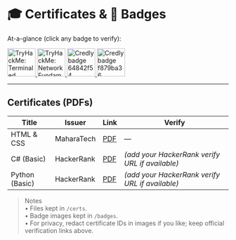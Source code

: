 # 🎓 Certificates & 🏅 Badges

At-a-glance (click any badge to verify):

<p>
  <a href="https://tryhackme.com/plightwellplace/badges/terminaled">
    <img src="badges/tryhackme-terminaled.png" alt="TryHackMe: Terminaled" height="64">
  </a>
  <a href="https://tryhackme.com/plightwellplace/badges/network-fundamentals">
    <img src="badges/tryhackme-network-fundamentals.png" alt="TryHackMe: Network Fundamentals" height="64">
  </a>
  <a href="https://www.credly.com/badges/64842f54-1c93-46b4-9bad-911ed7f252dd">
    <img src="badges/credly-64842f54.png" alt="Credly badge 64842f54" height="64">
  </a>
  <a href="https://www.credly.com/badges/f879ba36-f9c3-48c4-bc68-63d42a26f83b">
    <img src="badges/credly-f879ba36.png" alt="Credly badge f879ba36" height="64">
  </a>
</p>

---

## Certificates (PDFs)

| Title | Issuer | Link | Verify |
|---|---|---|---|
| HTML & CSS | MaharaTech | [PDF](<certs/Ahmed Khalil - Html&CSS - MaharaTech Cert.pdf>) | — |
| C# (Basic) | HackerRank | [PDF](<certs/C_sharp (Basic) Certificate - HackerRank.pdf>) | *(add your HackerRank verify URL if available)* |
| Python (Basic) | HackerRank | [PDF](<certs/Python (Basic) Certificate - HackerRank.pdf>) | *(add your HackerRank verify URL if available)* |

> Notes  
> • Files kept in `/certs`.  
> • Badge images kept in `/badges`.  
> • For privacy, redact certificate IDs in images if you like; keep official verification links above.

